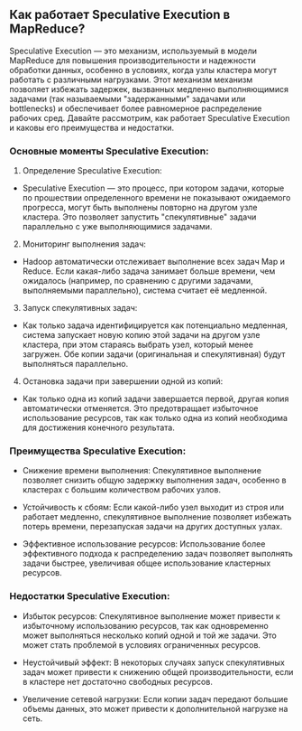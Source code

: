 ## Как работает Speculative Execution в MapReduce?

Speculative Execution — это механизм, используемый в модели MapReduce для повышения производительности и надежности обработки данных, особенно в условиях, когда узлы кластера могут работать с различными нагрузками. Этот механизм механизм позволяет избежать задержек, вызванных медленно выполняющимися задачами (так называемыми "задержанными" задачами или bottlenecks) и обеспечивает более равномерное распределение рабочих сред. Давайте рассмотрим, как работает Speculative Execution и каковы его преимущества и недостатки.

### Основные моменты Speculative Execution:

1. Определение Speculative Execution:
- Speculative Execution — это процесс, при котором задачи, которые по прошествии определенного времени не показывают ожидаемого прогресса, могут быть выполнены повторно на другом узле кластера. Это позволяет запустить "спекулятивные" задачи параллельно с уже выполняющимися задачами.

2. Мониторинг выполнения задач:
- Hadoop автоматически отслеживает выполнение всех задач Map и Reduce. Если какая-либо задача занимает больше времени, чем ожидалось (например, по сравнению с другими задачами, выполняемыми параллельно), система считает её медленной.

3. Запуск спекулятивных задач:
- Как только задача идентифицируется как потенциально медленная, система запускает новую копию этой задачи на другом узле кластера, при этом стараясь выбрать узел, который менее загружен. Обе копии задачи (оригинальная и спекулятивная) будут выполняться параллельно.

4. Остановка задачи при завершении одной из копий:
- Как только одна из копий задачи завершается первой, другая копия автоматически отменяется. Это предотвращает избыточное использование ресурсов, так как только одна из копий необходима для достижения конечного результата.

### Преимущества Speculative Execution:

- Снижение времени выполнения: Спекулятивное выполнение позволяет снизить общую задержку выполнения задач, особенно в кластерах с большим количеством рабочих узлов.

- Устойчивость к сбоям: Если какой-либо узел выходит из строя или работает медленно, спекулятивное выполнение позволяет избежать потерь времени, перезапуская задачи на других доступных узлах.

- Эффективное использование ресурсов: Использование более эффективного подхода к распределению задач позволяет выполнять задачи быстрее, увеличивая общее использование кластерных ресурсов.

### Недостатки Speculative Execution:

- Избыток ресурсов: Спекулятивное выполнение может привести к избыточному использованию ресурсов, так как одновременно может выполняться несколько копий одной и той же задачи. Это может стать проблемой в условиях ограниченных ресурсов.

- Неустойчивый эффект: В некоторых случаях запуск спекулятивных задач может привести к снижению общей производительности, если в кластере нет достаточно свободных ресурсов.

- Увеличение сетевой нагрузки: Если копии задач передают большие объемы данных, это может привести к дополнительной нагрузке на сеть.